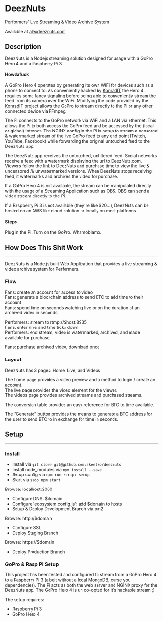 # DeezNuts
Performers' Live Streaming & Video Archive System

Available at [alexdeeznuts.com](https://alexdeeznuts.com)

## Description
DeezNuts is a Nodejs streaming solution designed for usage with a GoPro Hero 4 and a Raspberry Pi 3.

#### Howdafuck
A GoPro Hero 4 operates by generating its own WiFi for devices such as a phone to connect to. As conveniently hacked by [KonradIT](https://github.com/KonradIT/goprowifihack) the Hero 4 requires some fancy signaling before being able to conveniently stream the feed from its camera over the WiFi. Modifying the code provided by the [KonradIT](https://github.com/KonradIT/goprowifihack) project allows the GoPro to stream directly to the Pi or any other connected device via FFmpeg.

The Pi connects to the GoPro network via WiFi and a LAN via ethernet. This allows the Pi to both access the GoPro feed and be accessed by the (local or global) Internet. The NGINX config in the Pi is setup to stream a censored & watermarked stream of the live GoPro feed to any end point (Twitch, YouTube, Facebook) while forwarding the original untouched feed to the DeezNuts app.

The DeezNuts app receives the untouched, unfiltered feed. Social networks receive a feed with a watermark displaying the url to DeezNuts.com. Viewers follow the link to DeezNuts and purchase time to view the live & uncensored /& unwatermarked versions. When DeezNuts stops receiving feed, it watermarks and archives the video for purchase.

If a GoPro Hero 4 is not available, the stream can be manipulated directly with the usage of a Streaming Application such as [OBS](https://obsproject.com/). OBS can send a video stream directly to the Pi.

If a Raspberry Pi 3 is not available (they're like $20...), DeezNuts can be hosted on an AWS like cloud solution or locally on most platforms.

#### Steps
Plug in the Pi.
Turn on the GoPro.
Whamoblamo.
## How Does This Shit Work
---
DeezNuts is a Node.js built Web Application that provides a live streaming & video archive system for Performers.
### Flow
Fans: create an account for access to video  
Fans: generate a blockchain address to send BTC to add time to their account  
Fans: spend time on seconds watching live or on the duration of an archived video in seconds  

Performers: stream to rtmp://$host:8935  
Fans: enter /live and time ticks down  
Performers: end stream, video is watermarked, archived, and made available for purchase  

Fans: purchase archived video, download once  

### Layout

DeezNuts has 3 pages: Home, Live, and Videos  

The home page provides a video preview and a method to login / create an account.  
The live page provides the video element for the viewer.  
The videos page provides archived streams and purchased streams.  

The conversion table provides an easy reference for BTC to time available.  

The "Generate" button provides the means to generate a BTC address for the user to send BTC to in exchange for time in seconds.  

## Setup
---
### Install
  * Install via `git clone git@github.com:skeetzo/deeznuts`
  * Install node_modules via `npm install --save`
  * Setup config via `npm run-script setup`
  * Start via `sudo npm start`

Browse: localhost:3000

  * Configure DNS: $domain
  * Configure 'ecosystem.config.js': add $domain to hosts
  * Setup & Deploy Development Branch via pm2

Browse: http://$domain

  * Configure SSL
  * Deploy Staging Branch

Browse: https://$domain

  * Deploy Production Branch


### GoPro & Rasp Pi Setup
This project has been tested and configured to stream from a GoPro Hero 4 to a Raspberry Pi 3 (albeit without a local MongoDB, curse you dependencies). The Pi acts as both the web server and NGINX proxy for the DeezNuts app. The GoPro Hero 4 is uh co-opted for it's hackable stream ;)  

The setup requires:
  * Raspberry Pi 3
  * GoPro Hero 4







